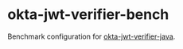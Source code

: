 # okta-jwt-verifier-bench
Benchmark configuration for [okta-jwt-verifier-java].

[okta-jwt-verifier-java]:			https://github.com/okta/okta-jwt-verifier-java